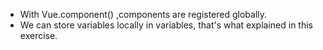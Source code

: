 * With  Vue.component() ,components are registered globally. 
* We can store variables locally in variables, that's what explained in this exercise.